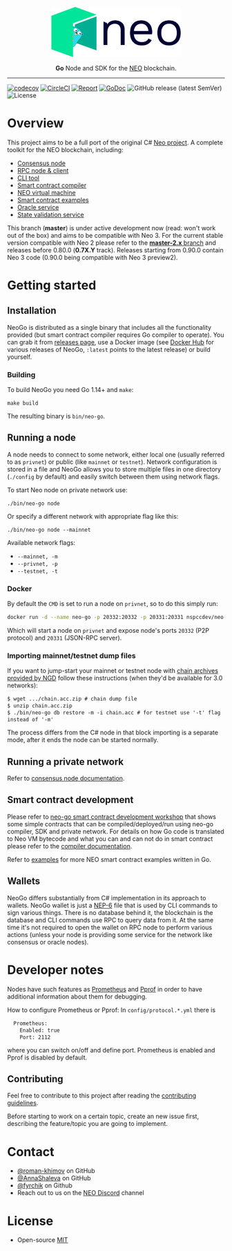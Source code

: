 <p align="center">
<img src="./.github/neo_color_dark_gopher.png" width="300px" alt="logo">
</p>
<p align="center">
  <b>Go</b> Node and SDK for the <a href="https://neo.org">NEO</a> blockchain.
</p>

<hr />

[![codecov](https://codecov.io/gh/nspcc-dev/neo-go/branch/master/graph/badge.svg)](https://codecov.io/gh/nspcc-dev/neo-go)
[![CircleCI](https://circleci.com/gh/nspcc-dev/neo-go/tree/master.svg?style=svg)](https://circleci.com/gh/nspcc-dev/neo-go/tree/master)
[![Report](https://goreportcard.com/badge/github.com/nspcc-dev/neo-go)](https://goreportcard.com/report/github.com/nspcc-dev/neo-go)
[![GoDoc](https://godoc.org/github.com/nspcc-dev/neo-go?status.svg)](https://godoc.org/github.com/nspcc-dev/neo-go)
![GitHub release (latest SemVer)](https://img.shields.io/github/v/release/nspcc-dev/neo-go?sort=semver)
![License](https://img.shields.io/github/license/nspcc-dev/neo-go.svg?style=popout)

# Overview

This project aims to be a full port of the original C# [Neo project](https://github.com/neo-project).
A complete toolkit for the NEO blockchain, including:

- [Consensus node](docs/consensus.md)
- [RPC node & client](docs/rpc.md)
- [CLI tool](docs/cli.md)
- [Smart contract compiler](docs/compiler.md)
- [NEO virtual machine](docs/vm.md)
- [Smart contract examples](examples/README.md)
- [Oracle service](docs/oracle.md)
- [State validation service](docs/stateroots.md)

This branch (**master**) is under active development now (read: won't work
out of the box) and aims to be compatible with Neo 3. For the current stable
version compatible with Neo 2 please refer to the [**master-2.x**
branch](https://github.com/nspcc-dev/neo-go/tree/master-2.x) and releases
before 0.80.0 (**0.7X.Y** track). Releases starting from 0.90.0 contain
Neo 3 code (0.90.0 being compatible with Neo 3 preview2).

# Getting started

## Installation

NeoGo is distributed as a single binary that includes all the functionality
provided (but smart contract compiler requires Go compiler to operate). You
can grab it from [releases
page](https://github.com/nspcc-dev/neo-go/releases), use a Docker image (see
[Docker Hub](https://hub.docker.com/r/nspccdev/neo-go) for various releases of
NeoGo, `:latest` points to the latest release) or build yourself.

### Building

To build NeoGo you need Go 1.14+ and `make`:

```
make build
```

The resulting binary is `bin/neo-go`.

## Running a node

A node needs to connect to some network, either local one (usually referred to
as `privnet`) or public (like `mainnet` or `testnet`). Network configuration
is stored in a file and NeoGo allows you to store multiple files in one
directory (`./config` by default) and easily switch between them using network
flags.

To start Neo node on private network use:

```
./bin/neo-go node
```

Or specify a different network with appropriate flag like this:

```
./bin/neo-go node --mainnet
```

Available network flags:
- `--mainnet, -m`
- `--privnet, -p`
- `--testnet, -t`

### Docker

By default the `CMD` is set to run a node on `privnet`, so to do this simply run:

```bash
docker run -d --name neo-go -p 20332:20332 -p 20331:20331 nspccdev/neo-go
```

Which will start a node on `privnet` and expose node's ports `20332` (P2P
protocol) and `20331` (JSON-RPC server).

### Importing mainnet/testnet dump files

If you want to jump-start your mainnet or testnet node with [chain archives
provided by NGD](https://sync.ngd.network/) follow these instructions (when
they'd be available for 3.0 networks):
```
$ wget .../chain.acc.zip # chain dump file
$ unzip chain.acc.zip
$ ./bin/neo-go db restore -m -i chain.acc # for testnet use '-t' flag instead of '-m'
```

The process differs from the C# node in that block importing is a separate
mode, after it ends the node can be started normally.

## Running a private network

Refer to [consensus node documentation](docs/consensus.md).

## Smart contract development

Please refer to [neo-go smart contract development
workshop](https://github.com/nspcc-dev/neo-go-sc-wrkshp) that shows some
simple contracts that can be compiled/deployed/run using neo-go compiler, SDK
and private network. For details on how Go code is translated to Neo VM
bytecode and what you can and can not do in smart contract please refer to the
[compiler documentation](docs/compiler.md).

Refer to [examples](examples/README.md) for more NEO smart contract examples 
written in Go.

## Wallets

NeoGo differs substantially from C# implementation in its approach to
wallets. NeoGo wallet is just a
[NEP-6](https://github.com/neo-project/proposals/blob/68398d28b6932b8dd2b377d5d51bca7b0442f532/nep-6.mediawiki)
file that is used by CLI commands to sign various things. There is no database
behind it, the blockchain is the database and CLI commands use RPC to query
data from it. At the same time it's not required to open the wallet on RPC
node to perform various actions (unless your node is providing some service
for the network like consensus or oracle nodes).

# Developer notes
Nodes have such features as [Prometheus](https://prometheus.io/docs/guides/go-application) and 
[Pprof](https://golang.org/pkg/net/http/pprof/) in order to have additional information about them for debugging.

How to configure Prometheus or Pprof:
In `config/protocol.*.yml` there is 
```
  Prometheus:
    Enabled: true
    Port: 2112
```
where you can switch on/off and define port. Prometheus is enabled and Pprof is disabled by default.

## Contributing

Feel free to contribute to this project after reading the
[contributing guidelines](CONTRIBUTING.md).

Before starting to work on a certain topic, create an new issue first,
describing the feature/topic you are going to implement.

# Contact

- [@roman-khimov](https://github.com/roman-khimov) on GitHub
- [@AnnaShaleva](https://github.com/AnnaShaleva) on GitHub
- [@fyrchik](https://github.com/fyrchik) on Github
- Reach out to us on the [NEO Discord](https://discordapp.com/invite/R8v48YA) channel

# License

- Open-source [MIT](LICENSE.md)
